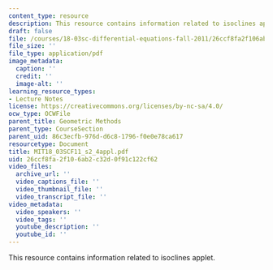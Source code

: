 ```yaml
---
content_type: resource
description: This resource contains information related to isoclines applet.
draft: false
file: /courses/18-03sc-differential-equations-fall-2011/26ccf8fa2f106ab2c32d0f91c122cf62_MIT18_03SCF11_s2_4appl.pdf
file_size: ''
file_type: application/pdf
image_metadata:
  caption: ''
  credit: ''
  image-alt: ''
learning_resource_types:
- Lecture Notes
license: https://creativecommons.org/licenses/by-nc-sa/4.0/
ocw_type: OCWFile
parent_title: Geometric Methods
parent_type: CourseSection
parent_uid: 86c3ecfb-976d-d6c8-1796-f0e0e78ca617
resourcetype: Document
title: MIT18_03SCF11_s2_4appl.pdf
uid: 26ccf8fa-2f10-6ab2-c32d-0f91c122cf62
video_files:
  archive_url: ''
  video_captions_file: ''
  video_thumbnail_file: ''
  video_transcript_file: ''
video_metadata:
  video_speakers: ''
  video_tags: ''
  youtube_description: ''
  youtube_id: ''
---
```

This resource contains information related to isoclines applet.